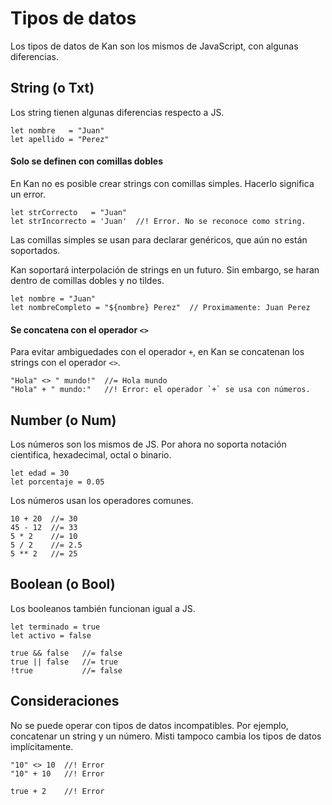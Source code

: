 # Tipos de datos

Los tipos de datos de Kan son los mismos de JavaScript, con algunas diferencias.


## String (o Txt)

Los string tienen algunas diferencias respecto a JS.

```
let nombre   = "Juan"
let apellido = "Perez"
```

#### Solo se definen con comillas dobles

En Kan no es posible crear strings con comillas simples. Hacerlo significa un error.

```
let strCorrecto   = "Juan"
let strIncorrecto = 'Juan'  //! Error. No se reconoce como string.
```

Las comillas simples se usan para declarar genéricos, que aún no están soportados.

Kan soportará interpolación de strings en un futuro. Sin embargo, se haran dentro de comillas dobles y no tildes.

```
let nombre = "Juan"
let nombreCompleto = "${nombre} Perez"  // Proximamente: Juan Perez
```

#### Se concatena con el operador `<>`

Para evitar ambiguedades con el operador `+`, en Kan se concatenan los strings con el operador `<>`.

```
"Hola" <> " mundo!"  //= Hola mundo
"Hola" + " mundo:"   //! Error: el operador `+` se usa con números.
```


## Number (o Num)

Los números son los mismos de JS. Por ahora no soporta notación cientifica, hexadecimal, octal o binario.

```
let edad = 30
let porcentaje = 0.05
```

Los números usan los operadores comunes.

```
10 + 20  //= 30
45 - 12  //= 33
5 * 2    //= 10
5 / 2    //= 2.5
5 ** 2   //= 25
```


## Boolean (o Bool)

Los booleanos también funcionan igual a JS.

```
let terminado = true
let activo = false
```

```
true && false   //= false
true || false   //= true
!true           //= false
```


## Consideraciones

No se puede operar con tipos de datos incompatibles. Por ejemplo, concatenar un string y un número.
Misti tampoco cambia los tipos de datos implícitamente.

```
"10" <> 10  //! Error
"10" + 10   //! Error

true + 2    //! Error
```
